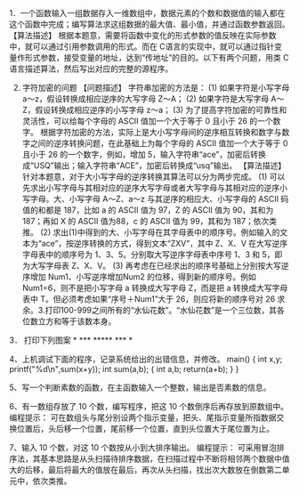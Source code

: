 

1．一个函数输入一组数据存入一维数组中，数据元素的个数和数据值的输入都在这个函数中完成；编写算法求这组数据的最大值、最小值，并通过函数参数返回。
【算法描述】
根据本题意，需要将函数中变化的形式参数的值反映在实际参数中，就可以通过引用参数调用的形式。而在 C语言的实现中，就可以通过指针变量作形式参数，接受变量的地址，达到“传地址”的目的。以下有两个问题，用类 C 语言描述算法，然后写出对应的完整的源程序。

2. 字符加密的问题
【问题描述】
字符串加密的方法是：
(1) 如果字符是小写字母 a～z，假设转换成相应逆序的大写字母 Z～A；
(2) 如果字符是大写字母 A～Z，假设转换成相应逆序的小写字母 z～a；
(3) 为了提高字符加密的可靠性和灵活性，可以给每个字母的 ASCII 值加一个大于等于 0 且小于 26 的一个数字。
根据字符加密的方法，实际上是大小写字母间的逆序相互转换和数字与数字之间的逆序转换问题，在此基础上为每个字母的 ASCII 值加一个大于等于 0 且小于 26 的一个数字，例如，增加 5，输入字符串“ace”，加密后转换成“USQ”输出；输入字符串“ACE”，加密后转换成“usq”输出。
【算法描述】
针对本题意，对于大小写字母的逆序转换其算法可以分为两步完成。
(1) 可以先求出小写字母与其相对应的逆序大写字母或者大写字母与其相对应的逆序小写字母。大、小写字母 A～Z、a～z 与其逆序的相应大、小写字母的 ASCII 码值的和都是 187，比如 a 的 ASCII 值为 97，Z 的 ASCII 值为 90，其和为 187；再如 X 的 ASCII 值为88，c 的 ASCII 值为 99，其和为 187；依次类推。
(2) 求出(1)中得到的大、小写字母在其字母表中的顺序号。例如输入的文本为“ace”，按逆序转换的方式，得到文本“ZXV”，其中 Z、X、V 在大写逆序字母表中的顺序号为 1、3、5。分别取大写逆序字母表中序号 1、3 和 5，即为大写字母表 Z、X、V。
(3) 再考虑在已经求出的顺序号基础上分别按大写逆序增加 Num1、小写逆序增加Num2 的位移，得到新的顺序号。例如 Num1=6，则不是把小写字母 a 转换成大写字母 Z，而是把 a 转换成大写字母表中 T。但必须考虑如果“序号＋Num1”大于 26，则应将新的顺序号对 26 求余。3.打印100-999之间所有的“水仙花数”。“水仙花数”是一个三位数，其各位数立方和等于该数本身。


3． 打印下列图案
      *
      ***
      *****
      ***
      *



4、上机调试下面的程序，记录系统给出的出错信息，并修改。
main()
{
	int x,y;
	printf("%d\n",sum(x+y));
	int sum(a,b);
	{
		int a,b;
		return(a+b);
	}
}


5、写一个判断素数的函数，在主函数输入一个整数，输出是否素数的信息。


6、有一数组存放了 10 个数，编写程序，把这 10 个数倒序后再存放到原数组中。
编程提示：
可在数组头与尾分别设两个指示变量，把头、尾指示变量所指数据交换位置后，头后移一个位置，尾前移一个位置，直到头位置大于尾位置为止。


7、输入 10 个数，对这 10 个数按从小到大排序输出。
编程提示：
可采用冒泡排序法，其基本思路是从头扫描待排序数据，在扫描过程中不断将相邻两个数据中值大的后移，最后将最大的值放在最后，再次从头扫描，找出次大数放在倒数第二单元中，依次类推。

